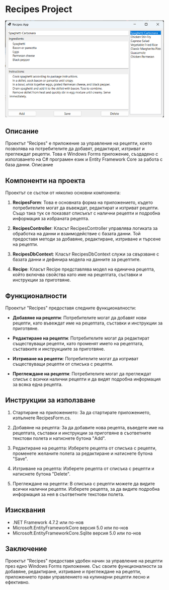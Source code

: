 # Recipes Project

![appscreenshot](https://github.com/tkqa1ex/project-recipes/blob/main/screenshot.png)

## Описание
Проектът "Recipes" е приложение за управление на рецепти, което позволява на потребителите да добавят, редактират, изтриват и преглеждат рецепти. Това е Windows Forms приложение, създадено с използването на C# програмен език и Entity Framework Core за работа с база данни.
Описание

## Компоненти на проекта
Проектът се състои от няколко основни компонента:

1. **RecipesForm**: Това е основната форма на приложението, където потребителите могат да въвеждат, редактират и изтриват рецепти. Също така тук се показват списъкът с налични рецепти и подробна информация за избраната рецепта.

2. **RecipesController**: Класът RecipesController управлява логиката за обработка на данни и взаимодействие с базата данни. Той предоставя методи за добавяне, редактиране, изтриване и търсене на рецепти.

3. **RecipesDbContext**: Класът RecipesDbContext служи за свързване с базата данни и дефинира модела на данните за рецептите.

4. **Recipe**: Класът Recipe представлява модел на единична рецепта, който включва свойства като име на рецептата, съставки и инструкции за приготвяне.

## Функционалности
Проектът "Recipes" предоставя следните функционалности:

- **Добавяне на рецепти**: Потребителите могат да добавят нови рецепти, като въвеждат име на рецептата, съставки и инструкции за приготвяне.

- **Редактиране на рецепти**: Потребителите могат да редактират съществуващи рецепти, като променят името на рецептата, съставките и инструкциите за приготвяне.

- **Изтриване на рецепти**: Потребителите могат да изтриват съществуващи рецепти от списъка с рецепти.

- **Преглеждане на рецепти**: Потребителите могат да преглеждат списък с всички налични рецепти и да видят подробна информация за всяка една рецепта.

## Инструкции за използване
1. Стартиране на приложението: За да стартирате приложението, изпълнете RecipesForm.cs.

2. Добавяне на рецепта: За да добавите нова рецепта, въведете име на рецептата, съставки и инструкции за приготвяне в съответните текстови полета и натиснете бутона "Add".

3. Редактиране на рецепта: Изберете рецепта от списъка с рецепти, променете желаните полета за редактиране и натиснете бутона "Save".

4. Изтриване на рецепта: Изберете рецепта от списъка с рецепти и натиснете бутона "Delete".

5. Преглеждане на рецепти: В списъка с рецепти можете да видите всички налични рецепти. Изберете рецепта, за да видите подробна информация за нея в съответните текстови полета.

## Изисквания
- .NET Framework 4.7.2 или по-нов
- Microsoft.EntityFrameworkCore версия 5.0 или по-нов
- Microsoft.EntityFrameworkCore.Sqlite версия 5.0 или по-нов

## Заключение
Проектът "Recipes" предоставя удобен начин за управление на рецепти през едно Windows Forms приложение. Със своите функционалности за добавяне, редактиране, изтриване и преглеждане на рецепти, приложението прави управлението на кулинарни рецепти лесно и ефективно.
